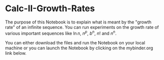 # Calc-II-Growth-Rates
The purpose of this Notebook is to explain what is meant by the "growth rate" of an infinite sequence. You can run experiments on the growth rate of various important sequences like $\ln n$, $n^p$, $b^n$, $n!$ and $n^n$. 

You can either download the files and run the Notebook on your local machine or you can launch the Notebook by clicking on the mybinder.org link below.
